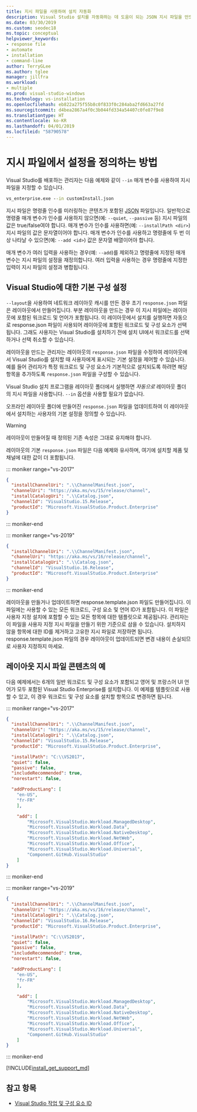 ```yaml
---
title: 지시 파일을 사용하여 설치 자동화
description: Visual Studio 설치를 자동화하는 데 도움이 되는 JSON 지시 파일을 만드는 방법을 알아봅니다.
ms.date: 03/30/2019
ms.custom: seodec18
ms.topic: conceptual
helpviewer_keywords:
- response file
- automate
- installation
- command-line
author: TerryGLee
ms.author: tglee
manager: jillfra
ms.workload:
- multiple
ms.prod: visual-studio-windows
ms.technology: vs-installation
ms.openlocfilehash: eb822a275f55b8c0f833f0c284aba2fd663a27fd
ms.sourcegitcommit: d4bea2867a4f0c3b044fd334a54407c0fe87f9e8
ms.translationtype: HT
ms.contentlocale: ko-KR
ms.lasthandoff: 04/01/2019
ms.locfileid: "58790578"
---
```

# <a name="how-to-define-settings-in-a-response-file"></a>지시 파일에서 설정을 정의하는 방법

Visual Studio를 배포하는 관리자는 다음 예제와 같이 `--in` 매개 변수를 사용하여 지시 파일을 지정할 수 있습니다.

```cmd
vs_enterprise.exe --in customInstall.json
```

지시 파일은 명령줄 인수를 미러링하는 콘텐츠가 포함된 [JSON](http://json-schema.org/) 파일입니다.  일반적으로 명령줄 매개 변수가 인수를 사용하지 않으면(예: `--quiet`, `--passive` 등) 지시 파일의 값은 true/false여야 합니다.  매개 변수가 인수를 사용하면(예: `--installPath <dir>`) 지시 파일의 값은 문자열이어야 합니다.  매개 변수가 인수를 사용하고 명령줄에 두 번 이상 나타날 수 있으면(예: `--add <id>`) 값은 문자열 배열이어야 합니다.

매개 변수가 여러 입력을 사용하는 경우(예: `--add`)를 제외하고 명령줄에 지정된 매개 변수는 지시 파일의 설정을 재정의합니다. 여러 입력을 사용하는 경우 명령줄에 지정한 입력이 지시 파일의 설정과 병합됩니다.

## <a name="setting-a-default-configuration-for-visual-studio"></a>Visual Studio에 대한 기본 구성 설정

`--layout`을 사용하여 네트워크 레이아웃 캐시를 만든 경우 초기 `response.json` 파일은 레이아웃에서 만들어집니다. 부분 레이아웃을 만드는 경우 이 지시 파일에는 레이아웃에 포함된 워크로드 및 언어가 포함됩니다.  이 레이아웃에서 설치를 실행하면 자동으로 response.json 파일이 사용되어 레이아웃에 포함된 워크로드 및 구성 요소가 선택됩니다.  그래도 사용자는 Visual Studio를 설치하기 전에 설치 UI에서 워크로드를 선택하거나 선택 취소할 수 있습니다.

레이아웃을 만드는 관리자는 레이아웃의 `response.json` 파일을 수정하여 레이아웃에서 Visual Studio를 설치할 때 사용자에게 표시되는 기본 설정을 제어할 수 있습니다.  예를 들어 관리자가 특정 워크로드 및 구성 요소가 기본적으로 설치되도록 하려면 해당 항목을 추가하도록 `response.json` 파일을 구성할 수 있습니다.

Visual Studio 설치 프로그램을 레이아웃 폴더에서 실행하면 _자동으로_ 레이아웃 폴더의 지시 파일을 사용합니다.  `--in` 옵션을 사용할 필요가 없습니다.

오프라인 레이아웃 폴더에 만들어진 `response.json` 파일을 업데이트하여 이 레이아웃에서 설치하는 사용자의 기본 설정을 정의할 수 있습니다.

> [!WARNING]
> 레이아웃이 만들어질 때 정의된 기존 속성은 그대로 유지해야 합니다.

레이아웃의 기본 `response.json` 파일은 다음 예제와 유사하며, 여기에 설치할 제품 및 채널에 대한 값이 더 포함됩니다.

::: moniker range="vs-2017"

```json
{
  "installChannelUri": ".\\ChannelManifest.json",
  "channelUri": "https://aka.ms/vs/15/release/channel",
  "installCatalogUri": ".\\Catalog.json",
  "channelId": "VisualStudio.15.Release",
  "productId": "Microsoft.VisualStudio.Product.Enterprise"
}
```

::: moniker-end

::: moniker range="vs-2019"

```json
{
  "installChannelUri": ".\\ChannelManifest.json",
  "channelUri": "https://aka.ms/vs/16/release/channel",
  "installCatalogUri": ".\\Catalog.json",
  "channelId": "VisualStudio.16.Release",
  "productId": "Microsoft.VisualStudio.Product.Enterprise"
}
```

::: moniker-end

레이아웃을 만들거나 업데이트하면 response.template.json 파일도 만들어집니다.  이 파일에는 사용할 수 있는 모든 워크로드, 구성 요소 및 언어 ID가 포함됩니다.  이 파일은 사용자 지정 설치에 포함할 수 있는 모든 항목에 대한 템플릿으로 제공됩니다.  관리자는 이 파일을 사용자 지정 지시 파일을 만들기 위한 기준으로 삼을 수 있습니다.  설치하지 않을 항목에 대한 ID를 제거하고 고유한 지시 파일로 저장하면 됩니다.  response.template.json 파일의 경우 레이아웃이 업데이트되면 변경 내용이 손실되므로 사용자 지정하지 마세요.

## <a name="example-layout-response-file-content"></a>레이아웃 지시 파일 콘텐츠의 예

다음 예제에서는 6개의 일반 워크로드 및 구성 요소가 포함되고 영어 및 프랑스어 UI 언어가 모두 포함된 Visual Studio Enterprise를 설치합니다. 이 예제를 템플릿으로 사용할 수 있고, 이 경우 워크로드 및 구성 요소를 설치할 항목으로 변경하면 됩니다.

::: moniker range="vs-2017"

```json
{
  "installChannelUri": ".\\ChannelManifest.json",
  "channelUri": "https://aka.ms/vs/15/release/channel",
  "installCatalogUri": ".\\Catalog.json",
  "channelId": "VisualStudio.15.Release",
  "productId": "Microsoft.VisualStudio.Product.Enterprise",

  "installPath": "C:\\VS2017",
  "quiet": false,
  "passive": false,
  "includeRecommended": true,
  "norestart": false,

  "addProductLang": [
    "en-US",
    "fr-FR"
    ],

    "add": [
        "Microsoft.VisualStudio.Workload.ManagedDesktop",
        "Microsoft.VisualStudio.Workload.Data",
        "Microsoft.VisualStudio.Workload.NativeDesktop",
        "Microsoft.VisualStudio.Workload.NetWeb",
        "Microsoft.VisualStudio.Workload.Office",
        "Microsoft.VisualStudio.Workload.Universal",
        "Component.GitHub.VisualStudio"
    ]
}
```

::: moniker-end

::: moniker range="vs-2019"

```json
{
  "installChannelUri": ".\\ChannelManifest.json",
  "channelUri": "https://aka.ms/vs/16/release/channel",
  "installCatalogUri": ".\\Catalog.json",
  "channelId": "VisualStudio.16.Release",
  "productId": "Microsoft.VisualStudio.Product.Enterprise",

  "installPath": "C:\\VS2019",
  "quiet": false,
  "passive": false,
  "includeRecommended": true,
  "norestart": false,

  "addProductLang": [
    "en-US",
    "fr-FR"
    ],

    "add": [
        "Microsoft.VisualStudio.Workload.ManagedDesktop",
        "Microsoft.VisualStudio.Workload.Data",
        "Microsoft.VisualStudio.Workload.NativeDesktop",
        "Microsoft.VisualStudio.Workload.NetWeb",
        "Microsoft.VisualStudio.Workload.Office",
        "Microsoft.VisualStudio.Workload.Universal",
        "Component.GitHub.VisualStudio"
    ]
}
```

::: moniker-end

[!INCLUDE[install_get_support_md](includes/install_get_support_md.md)]

## <a name="see-also"></a>참고 항목

* [Visual Studio 작업 및 구성 요소 ID](workload-and-component-ids.md)
